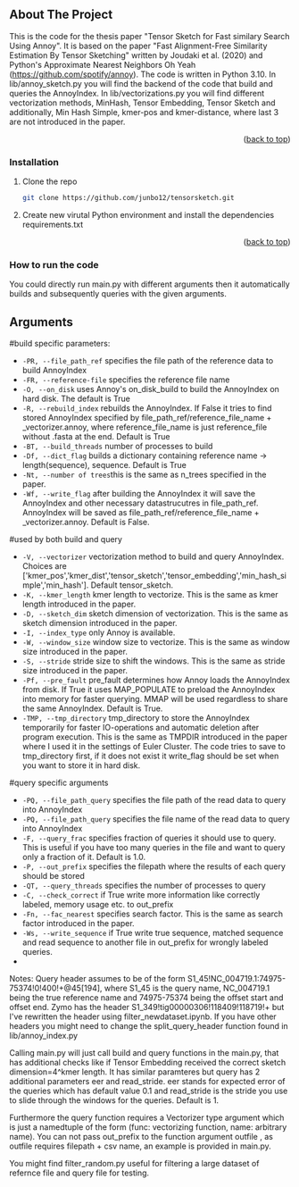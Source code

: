 ## About The Project

This is the code for the thesis paper "Tensor Sketch for Fast similary Search Using Annoy". It is based on the paper "Fast Alignment-Free Similarity Estimation By Tensor Sketching" written by Joudaki et al. (2020) and Python's Approximate Nearest Neighbors Oh Yeah (https://github.com/spotify/annoy). The code is written in Python 3.10. In lib/annoy_sketch.py you will find the backend of the code that build and queries the AnnoyIndex. In lib/vectorizations.py you will find different vectorization methods, MinHash, Tensor Embedding, Tensor Sketch and additionally, Min Hash Simple, kmer-pos and kmer-distance, where last 3 are not introduced in the paper. 
<p align="right">(<a href="#readme-top">back to top</a>)</p>

### Installation

1. Clone the repo
   ```sh
   git clone https://github.com/junbo12/tensorsketch.git
   ```
2. Create new virutal Python environment and install the dependencies requirements.txt
<p align="right">(<a href="#readme-top">back to top</a>)</p>

### How to run the code
You could directly run main.py with different arguments then it automatically builds and subsequently queries with the given arguments.

Arguments
---------------
#build specific parameters:
* ``-PR, --file_path_ref`` specifies the file path of the reference data to build AnnoyIndex
* ``-FR, --reference-file`` specifies the reference file name
* ``-O, --on_disk`` uses Annoy's on_disk_build to build the AnnoyIndex on hard disk. The default is True
* ``-R, --rebuild_index`` rebuilds the AnnoyIndex. If False it tries to find stored AnnoyIndex specified by file_path_ref/reference_file_name + _vectorizer.annoy, where reference_file_name is just reference_file without .fasta at the end. Default is True
* ``-BT, --build_threads`` number of processes to build
* ``-Df, --dict_flag`` builds a dictionary containing reference name -> length(sequence), sequence. Default is True
* ``-Nt, --number of trees``this is the same as n_trees specified in the paper.
* ``-Wf, --write_flag`` after building the AnnoyIndex it will save the AnnoyIndex and other necessary datastrucutres in file_path_ref. AnnoyIndex will be saved as file_path_ref/reference_file_name + _vectorizer.annoy. Default is False.

#used by both build and query
* ``-V, --vectorizer`` vectorization method to build and query AnnoyIndex. Choices are ['kmer_pos','kmer_dist','tensor_sketch','tensor_embedding','min_hash_simple','min_hash']. Default tensor_sketch.
* ``-K, --kmer_length`` kmer length to vectorize. This is the same as kmer length introduced in the paper.
* ``-D, --sketch_dim`` sketch dimension of vectorization. This is the same as sketch dimension introduced in the paper.
* ``-I, --index_type`` only Annoy is available.
* ``-W, --window_size`` window size to vectorize. This is the same as window size introduced in the paper.
* ``-S, --stride`` stride size to shift the windows. This is the same as stride size introduced in the paper.
* ``-Pf, --pre_fault`` pre_fault determines how Annoy loads the AnnoyIndex from disk. If True it uses MAP_POPULATE to preload the AnnoyIndex into memory for faster querying. MMAP will be used regardless to share the same AnnoyIndex. Default is True.
* ``-TMP, --tmp_directory`` tmp_directory to store the AnnoyIndex temporarily for faster IO-operations and automatic deletion after program execution. This is the same as TMPDIR introduced in the paper where I used it in the settings of Euler Cluster. The code tries to save to tmp_directory first, if it does not exist it write_flag should be set when you want to store it in hard disk.

#query specific arguments
* ``-PQ, --file_path_query`` specifies the file path of the read data to query into AnnoyIndex
*  ``-PQ, --file_path_query`` specifies the file name of the read data to query into AnnoyIndex
*  ``-F, --query_frac`` specifies fraction of queries it should use to query. This is useful if you have too many queries in the file and want to query only a fraction of it. Default is 1.0.
*  ``-P, --out_prefix`` specifies the filepath where the results of each query should be stored
*  ``-QT, --query_threads`` specifies the number of processes to query
*  ``-C, --check_correct`` if True write more information like correctly labeled, memory usage etc. to out_prefix
*  ``-Fn, --fac_nearest`` specifies search factor. This is the same as search factor introduced in the paper.
*  ``-Ws, --write_sequence`` if True write true sequence, matched sequence and read sequence to another file in out_prefix for wrongly labeled queries.
*  
Notes:
Query header assumes to be of the form S1_45!NC_004719.1:74975-75374!0!400!+@45[194], where S1_45 is the query name, NC_004719.1 being the true reference name and 74975-75374 being the offset start and offset end.
Zymo has the header S1_349!tig00000306!118409!118719!+ but I've rewritten the header using filter_newdataset.ipynb. If you have other headers you might need to change the split_query_header function found in lib/annoy_index.py

Calling main.py will just call build and query functions in the main.py, that has additional checks like if Tensor Embedding received the correct sketch dimension=4^kmer length. It has similar paramteres but query has 2 additional parameters eer and read_stride. eer stands for expected error of the queries which has default value 0.1 and read_stride is the stride you use to slide through the windows for the queries. Default is 1.

Furthermore the query function requires a Vectorizer type argument which is just a namedtuple of the form (func: vectorizing function, name: arbitrary name). You can not pass out_prefix to the function argument outfile , as outfile requires filepath + csv name, an example is provided in main.py.

You might find filter_random.py useful for filtering a large dataset of refernce file and query file for testing.


